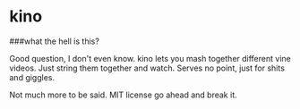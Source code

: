 kino
======

###what the hell is this?

Good question, I don't even know. kino lets you mash together different vine videos. Just string them together and watch.
Serves no point, just for shits and giggles.

Not much more to be said. MIT license go ahead and break it.
